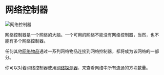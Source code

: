 # 网络控制器

![网络控制器](https://cdn.jsdelivr.net/gh/GuizhanCraft/Networks-Wiki/images/network-controller.png ':size=25%')

网络控制器是一个网络的大脑。一个可用的网络不能没有网络控制器，当然，也不能有多个网络控制器。

任何其他[网络物品](./Network-Items)通过一系列网络物品连接到网络控制器，都将成为该网络的一部分。

你可以对着网络控制器使用[网络探测器](./Network-Probe)，来查看网络中所有连通的方块数量。

